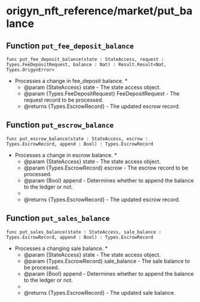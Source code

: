# origyn_nft_reference/market/put_balance

## Function `put_fee_deposit_balance`
``` motoko no-repl
func put_fee_deposit_balance(state : StateAccess, request : Types.FeeDepositRequest, balance : Nat) : Result.Result<Nat, Types.OrigynError>
```

* Processes a change in fee_deposit balance.
    *
    * @param {StateAccess} state - The state access object.
    * @param {Types.FeeDepositRequest} FeeDepositRequest - The request record to be processed.
    * @returns {Types.EscrowRecord} - The updated escrow record.

## Function `put_escrow_balance`
``` motoko no-repl
func put_escrow_balance(state : StateAccess, escrow : Types.EscrowRecord, append : Bool) : Types.EscrowRecord
```

* Processes a change in escrow balance.
    *
    * @param {StateAccess} state - The state access object.
    * @param {Types.EscrowRecord} escrow - The escrow record to be processed.
    * @param {Bool} append - Determines whether to append the balance to the ledger or not.
    *
    * @returns {Types.EscrowRecord} - The updated escrow record.

## Function `put_sales_balance`
``` motoko no-repl
func put_sales_balance(state : StateAccess, sale_balance : Types.EscrowRecord, append : Bool) : Types.EscrowRecord
```

* Processes a changing sale balance.
    *
    * @param {StateAccess} state - The state access object.
    * @param {Types.EscrowRecord} sale_balance - The sale balance to be processed.
    * @param {Bool} append - Determines whether to append the balance to the ledger or not.
    *
    * @returns {Types.EscrowRecord} - The updated sale balance.
